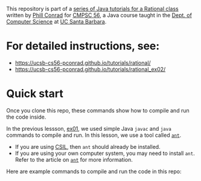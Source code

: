 This repository is part of a [series of Java tutorials for a Rational class](https://ucsb-cs56-pconrad.github.io/tutorials/rational/) written by [Phill Conrad](https://www.cs.ucsb.edu/~pconrad) for [CMPSC 56](ucsb-cs56-pconrad.github.io), a Java course taught in the [Dept. of Computer Science](https://www.cs.ucsb.edu) at [UC Santa Barbara](https://www.ucsb.edu).

# For detailed instructions, see:

* https://ucsb-cs56-pconrad.github.io/tutorials/rational/
* https://ucsb-cs56-pconrad.github.io/tutorials/rational_ex02/

# Quick start

Once you clone this repo, these commands show how to compile and run the code inside.

In the previous lessson, [ex01](https://ucsb-cs56-pconrad.github.io/tutorials/rational_ex01/), we used simple Java `javac` and `java` commands to compile and run.   In this lesson, we use a tool called [`ant`](http://ucsb-cs56-pconrad.github.io/topics/ant/).    

* If you are using [CSIL](https://ucsb-cs56-pconrad.github.io/topics/csil/), then `ant` should already be installed.
* If you are using your own computer system, you may need to install `ant`.  Refer to the article on [`ant`](http://ucsb-cs56-pconrad.github.io/topics/ant/) for more information.

Here are example commands to compile and run the code in this repo:

```
```
